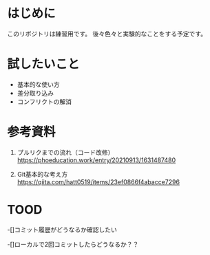 # はじめに

このリポジトリは練習用です。
後々色々と実験的なことをする予定です。

# 試したいこと

- 基本的な使い方
- 差分取り込み
- コンフリクトの解消

# 参考資料
1. プルリクまでの流れ（コード改修）
https://phoeducation.work/entry/20210913/1631487480

2. Git基本的な考え方
https://qiita.com/hatt0519/items/23ef0866f4abacce7296

# TOOD
-[]コミット履歴がどうなるか確認したい

-[]ローカルで2回コミットしたらどうなるか？？